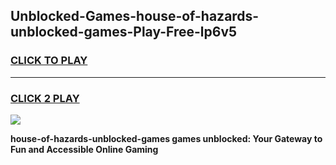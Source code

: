 
## Unblocked-Games-house-of-hazards-unblocked-games-Play-Free-lp6v5
<h3>
<a href="https://premium76.site?title=house-of-hazards-unblocked-games&ref=10A">CLICK TO PLAY</a></h3>
<hr>

<h3>
<a href="https://premium76.site?title=house-of-hazards-unblocked-games&ref=10A">CLICK 2 PLAY</a>
  
</h3>

<a href="https://premium76.site?title=house-of-hazards-unblocked-games&ref=10A"><img src="https://clearcache.store/games.png"></a>


**house-of-hazards-unblocked-games games unblocked: Your Gateway to Fun and Accessible Online Gaming**
